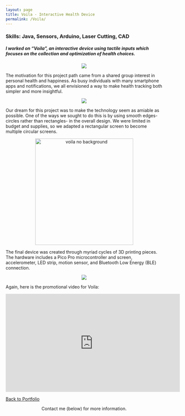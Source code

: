```yaml
---
layout: page
title: Voila - Interactive Health Device
permalink: /Voila/
---
```

### Skills: Java, Sensors, Arduino, Laser Cutting, CAD
##### I worked on “Voila”, an interactive device using tactile inputs which focuses on the collection and optimization of health choices.

<center><img src="https://static.wixstatic.com/media/4d6d5c_0ec5225528464ba28b4389dfee60a8ae~mv2.jpg/v1/crop/x_14,y_0,w_497,h_497/fill/w_440,h_440,al_c,q_80,usm_0.66_1.00_0.01/4d6d5c_0ec5225528464ba28b4389dfee60a8ae~mv2.webp"></center>

The motivation for this project path came from a shared group interest in personal health and happiness. As busy individuals with many smartphone apps and notifications, we all envisioned a way to make health tracking both simpler and more insightful.

<center><img src="https://static.wixstatic.com/media/4d6d5c_0407d674d479441d8efb9d4bcd87e015~mv2.png/v1/fill/w_440,h_440,al_c,q_80,usm_0.66_1.00_0.01/4d6d5c_0407d674d479441d8efb9d4bcd87e015~mv2.webp"></center>
  
Our dream for this project was to make the technology seem as amiable as possible. One of the ways we sought to do this is by using smooth edges- circles rather than rectangles- in the overall design. We were limited in budget and supplies, so we adapted a rectangular screen to become multiple circular screens.

<center><img src="https://live.staticflickr.com/7912/47543551602_a8d9321e74.jpg" width="315" height="342" alt="voila no background"></center>
  
The final device was created through myriad cycles of 3D printing pieces. The hardware includes a Pico Pro microcontroller and screen, accelerometer, LED strip, motion sensor, and Bluetooth Low Energy (BLE) connection. 

<center><img src="https://static.wixstatic.com/media/4d6d5c_0a4908db50e44ce9a96e0f487117587c~mv2.jpg/v1/fill/w_440,h_440,al_c,q_80,usm_0.66_1.00_0.01/4d6d5c_0a4908db50e44ce9a96e0f487117587c~mv2.webp"></center>

Again, here is the promotional video for Voila:

<center><iframe width="560" height="315" src="https://www.youtube.com/embed/73sUKSZ9bQc" frameborder="0" allow="accelerometer; autoplay; encrypted-media; gyroscope; picture-in-picture" allowfullscreen></iframe></center>

[Back to Portfolio](https://meredithmeyer.info/)
<br>
<center>Contact me (below) for more information.</center>
